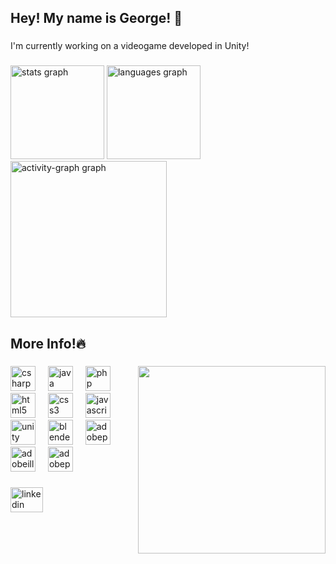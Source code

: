 <h2 align="left">Hey! My name is George! 👋</h2>

###

<p align="left">I'm currently working on a videogame developed in Unity!</p>

###

<div align="left">
  <img src="https://github-readme-stats.vercel.app/api?username=SulfuricAcidH2SO4&hide_title=false&hide_rank=false&show_icons=true&include_all_commits=true&count_private=true&disable_animations=false&theme=synthwave&locale=en&hide_border=true&custom_title=My%20stats!" height="150" alt="stats graph"  />
  <img src="https://github-readme-stats.vercel.app/api/top-langs?username=SulfuricAcidH2SO4&locale=en&hide_title=false&layout=compact&card_width=320&langs_count=5&theme=synthwave&hide_border=true" height="150" alt="languages graph"  />
  <img src="https://github-readme-activity-graph.vercel.app/graph?username=SulfuricAcidH2SO4&theme=synthwave-84&area=false&hide_border=true&custom_title=My%20Contribution%20Graph!" height="250" alt="activity-graph graph"  />
</div>

###

<h2 align="left">More Info!🔥</h2>

###

<img align="right" height="300" src="https://media1.tenor.com/m/gRcOi64o3oAAAAAC/crunchycat-luna.gif"  />

###

<div align="left">
  <img src="https://skillicons.dev/icons?i=cs" height="40" alt="csharp logo"  />
  <img width="12" />
  <img src="https://skillicons.dev/icons?i=java" height="40" alt="java logo"  />
  <img width="12" />
  <img src="https://skillicons.dev/icons?i=php" height="40" alt="php logo"  />
  <img width="12" />
  <img src="https://skillicons.dev/icons?i=html" height="40" alt="html5 logo"  />
  <img width="12" />
  <img src="https://skillicons.dev/icons?i=css" height="40" alt="css3 logo"  />
  <img width="12" />
  <img src="https://skillicons.dev/icons?i=js" height="40" alt="javascript logo"  />
  <img width="12" />
  <img src="https://skillicons.dev/icons?i=unity" height="40" alt="unity logo"  />
  <img width="12" />
  <img src="https://skillicons.dev/icons?i=blender" height="40" alt="blender logo"  />
  <img width="12" />
  <img src="https://skillicons.dev/icons?i=ps" height="40" alt="adobephotoshop logo"  />
  <img width="12" />
  <img src="https://skillicons.dev/icons?i=ai" height="40" alt="adobeillustrator logo"  />
  <img width="12" />
  <img src="https://skillicons.dev/icons?i=pr" height="40" alt="adobepremierepro logo"  />
</div>

###

<div align="left">
  <a href="https://www.linkedin.com/in/george-patrut-93288a197/" target="_blank">
    <img src="https://raw.githubusercontent.com/maurodesouza/profile-readme-generator/master/src/assets/icons/social/linkedin/default.svg" width="52" height="40" alt="linkedin logo"  />
  </a>
</div>

###
